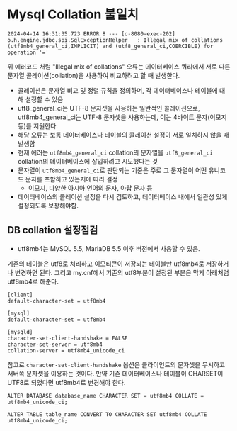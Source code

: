 # Mysql Collation 불일치

```
2024-04-14 16:31:35.723 ERROR 8 --- [o-8080-exec-202] o.h.engine.jdbc.spi.SqlExceptionHelper   : Illegal mix of collations (utf8mb4_general_ci,IMPLICIT) and (utf8_general_ci,COERCIBLE) for operation '='
```

위 에러코드 처럼 "Illegal mix of collations" 오류는 데이터베이스 쿼리에서 서로 다른 문자열 콜레이션(collation)을 사용하여 비교하려고 할 때 발생한다.

* 콜레이션은 문자열 비교 및 정렬 규칙을 정의하며, 각 데이터베이스나 테이블에 대해 설정할 수 있음
* utf8\_general\_ci는 UTF-8 문자셋을 사용하는 일반적인 콜레이션으로, utf8mb4\_general\_ci는 UTF-8 문자셋을 사용하는데, 이는 4바이트 문자(이모지 등)를 지원한다.
* 해당 오류는 보통 데이터베이스나 테이블의 콜레이션 설정이 서로 일치하지 않을 때 발생함
* 현재 에러는 `utf8mb4_general_ci` collation의 문자열을 `utf8_general_ci` collation의 데이터베이스에 삽입하려고 시도했다는 것
* 문자열이 `utf8mb4_general_ci`로 판단되는 기준은 주로 그 문자열이 어떤 유니코드 문자를 포함하고 있는지에 따라 결정
  * 이모지, 다양한 아시아 언어의 문자, 아랍 문자 등
* 데이터베이스의 콜레이션 설정을 다시 검토하고, 데이터베이스 내에서 일관성 있게 설정되도록 보장해야함.

## DB collation 설정점검

* utf8mb4는 MySQL 5.5, MariaDB 5.5 이후 버전에서 사용할 수 있음.

기존의 테이블은 utf8로 처리하고 이모티콘이 저장되는 테이블만 utf8mb4로 저장하거나 변경하면 된다. 그리고 my.cnf에서 기존의 utf8부분이 설정된 부분은 막게 아래처럼 utf8mb4로 해준다.

```
[client]
default-character-set = utf8mb4

[mysql]
default-character-set = utf8mb4

[mysqld]
character-set-client-handshake = FALSE
character-set-server = utf8mb4
collation-server = utf8mb4_unicode_ci
```

참고로 `character-set-client-handshake` 옵션은 클라이언트의 문자셋을 무시하고 서버쪽 문자셋을 이용하는 것이다. 만약 기존 데이터베이스나 테이블이 CHARSET이 UTF8로 되었다면 utf8mb4로 변경해야 한다.

```
ALTER DATABASE database_name CHARACTER SET = utf8mb4 COLLATE = utf8mb4_unicode_ci;

ALTER TABLE table_name CONVERT TO CHARACTER SET utf8mb4 COLLATE utf8mb4_unicode_ci;
```
